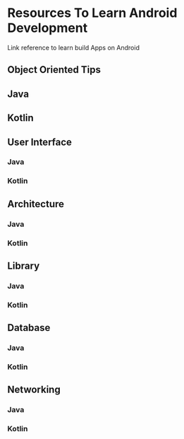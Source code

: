 # Resources To Learn Android Development

Link reference to learn build Apps on Android

## Object Oriented Tips

## Java

## Kotlin

## User Interface

### Java

### Kotlin

## Architecture

### Java

### Kotlin

## Library

### Java

### Kotlin

## Database

### Java

### Kotlin

## Networking

### Java

### Kotlin

